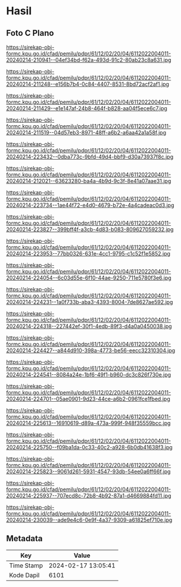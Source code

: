 # Hasil

## Foto C Plano

https://sirekap-obj-formc.kpu.go.id/cfad/pemilu/pdpr/61/12/02/20/04/6112022004011-20240214-210941--04ef34bd-f62a-493d-91c2-80ab23c8a631.jpg

https://sirekap-obj-formc.kpu.go.id/cfad/pemilu/pdpr/61/12/02/20/04/6112022004011-20240214-211248--e156b7b4-0c84-4407-8531-8bd72acf2af1.jpg

https://sirekap-obj-formc.kpu.go.id/cfad/pemilu/pdpr/61/12/02/20/04/6112022004011-20240214-211429--e1e147af-24b8-464f-b828-aa04f5ece6c7.jpg

https://sirekap-obj-formc.kpu.go.id/cfad/pemilu/pdpr/61/12/02/20/04/6112022004011-20240214-211519--04d57eb3-8971-48ff-a6b2-a6aa42a1a58f.jpg

https://sirekap-obj-formc.kpu.go.id/cfad/pemilu/pdpr/61/12/02/20/04/6112022004011-20240214-223432--0dba773c-9bfd-49d4-bbf9-d30a73937f8c.jpg

https://sirekap-obj-formc.kpu.go.id/cfad/pemilu/pdpr/61/12/02/20/04/6112022004011-20240214-212021--63623280-ba4a-4b9d-9c3f-8e41a07aae31.jpg

https://sirekap-obj-formc.kpu.go.id/cfad/pemilu/pdpr/61/12/02/20/04/6112022004011-20240214-223734--1ae44f72-e4d0-4679-b72e-4a4cadeac0d3.jpg

https://sirekap-obj-formc.kpu.go.id/cfad/pemilu/pdpr/61/12/02/20/04/6112022004011-20240214-223827--399bff4f-a3cb-4d83-b083-809627059232.jpg

https://sirekap-obj-formc.kpu.go.id/cfad/pemilu/pdpr/61/12/02/20/04/6112022004011-20240214-223953--77bb0326-631e-4cc1-9795-c1c52f1e5852.jpg

https://sirekap-obj-formc.kpu.go.id/cfad/pemilu/pdpr/61/12/02/20/04/6112022004011-20240214-224054--6c03d55e-6f10-44ae-9250-711e5780f3e6.jpg

https://sirekap-obj-formc.kpu.go.id/cfad/pemilu/pdpr/61/12/02/20/04/6112022004011-20240214-224231--1a0f733b-aba3-4393-8004-7de8627ae592.jpg

https://sirekap-obj-formc.kpu.go.id/cfad/pemilu/pdpr/61/12/02/20/04/6112022004011-20240214-224318--227442ef-30f1-4edb-89f3-d4a0a0450038.jpg

https://sirekap-obj-formc.kpu.go.id/cfad/pemilu/pdpr/61/12/02/20/04/6112022004011-20240214-224427--a844d910-398a-4773-be56-eecc32310304.jpg

https://sirekap-obj-formc.kpu.go.id/cfad/pemilu/pdpr/61/12/02/20/04/6112022004011-20240214-224541--8084a24e-1bf6-49f1-b960-dc3c826f730e.jpg

https://sirekap-obj-formc.kpu.go.id/cfad/pemilu/pdpr/61/12/02/20/04/6112022004011-20240214-224701--05ae0901-9d23-44ce-a6b2-0961fce1fbed.jpg

https://sirekap-obj-formc.kpu.go.id/cfad/pemilu/pdpr/61/12/02/20/04/6112022004011-20240214-225613--16910619-d89a-473a-999f-948f35559bcc.jpg

https://sirekap-obj-formc.kpu.go.id/cfad/pemilu/pdpr/61/12/02/20/04/6112022004011-20240214-225750--f09ba1da-0c33-40c2-a928-6b0db41638f3.jpg

https://sirekap-obj-formc.kpu.go.id/cfad/pemilu/pdpr/61/12/02/20/04/6112022004011-20240214-225823--9061d261-5931-4547-93db-54ee0a6ff66f.jpg

https://sirekap-obj-formc.kpu.go.id/cfad/pemilu/pdpr/61/12/02/20/04/6112022004011-20240214-225937--707ecd8c-72b8-4b92-87a1-d4669884fd11.jpg

https://sirekap-obj-formc.kpu.go.id/cfad/pemilu/pdpr/61/12/02/20/04/6112022004011-20240214-230039--ade9e4c6-0e9f-4a37-9309-a61825ef710e.jpg


## Metadata

| Key        | Value               |
| ---------- | ------------------- |
| Time Stamp | 2024-02-17 13:05:41 |
| Kode Dapil | 6101                |




